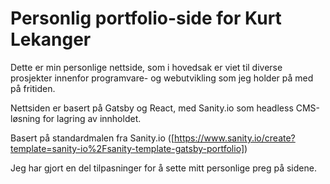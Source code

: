 # Personlig portfolio-side for Kurt Lekanger

Dette er min personlige nettside, som i hovedsak er viet til diverse prosjekter innenfor programvare- og webutvikling som jeg holder på med på fritiden. 

Nettsiden er basert på Gatsby og React, med Sanity.io som headless CMS-løsning for lagring av innholdet. 

Basert på standardmalen fra Sanity.io ([https://www.sanity.io/create?template=sanity-io%2Fsanity-template-gatsby-portfolio])

Jeg har gjort en del tilpasninger for å sette mitt personlige preg på sidene. 
